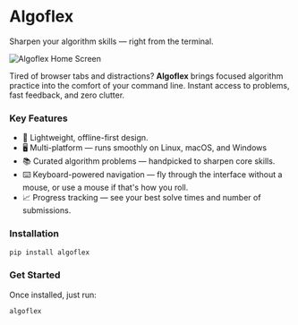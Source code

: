 # Algoflex

Sharpen your algorithm skills — right from the terminal.

![Algoflex Home Screen](assets/homepage.png)

Tired of browser tabs and distractions? **Algoflex** brings focused algorithm practice into the comfort of your command line. Instant access to problems, fast feedback, and zero clutter.

### Key Features

- 🚀 Lightweight, offline-first design.
- 🖥️ Multi-platform — runs smoothly on Linux, macOS, and Windows
- 📚 Curated algorithm problems — handpicked to sharpen core skills.
- ⌨️ Keyboard-powered navigation — fly through the interface without a mouse, or use a mouse if that's how you roll.
- 📈 Progress tracking — see your best solve times and number of submissions.

### Installation

```bash
pip install algoflex
```

### Get Started

Once installed, just run:

```bash
algoflex
```
